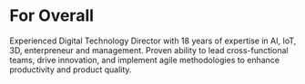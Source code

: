 # For Overall 

Experienced Digital Technology Director with 18 years of expertise in AI, IoT, 3D, enterpreneur and management. Proven ability to lead cross-functional teams, drive innovation, and implement agile methodologies to enhance productivity and product quality. 

